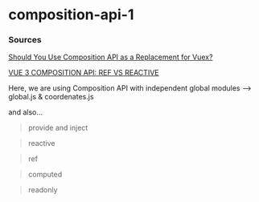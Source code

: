 # composition-api-1

### Sources
[Should You Use Composition API as a Replacement for Vuex?](https://vuejsdevelopers.com/2020/10/05/composition-api-vuex/)

[VUE 3 COMPOSITION API: REF VS REACTIVE](https://www.danvega.dev/blog/2020/02/12/vue3-ref-vs-reactive/)

Here, we are using Composition API with independent global modules --> global.js & coordenates.js

and also...

>provide and inject

> reactive

>ref

>computed

>readonly